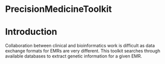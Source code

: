 # PrecisionMedicineToolkit

# Introduction
Collaboration between clinical and bioinformatics work is difficult as data exchange formats for EMRs are very different. This toolkit searches through available databases to extract genetic information for a given EMR. 
